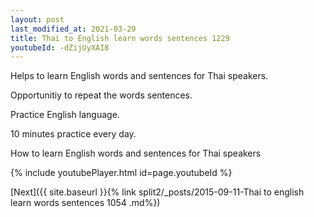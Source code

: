 ```yaml
---
layout: post
last_modified_at: 2021-03-29
title: Thai to English learn words sentences 1229 
youtubeId: -dZijUyXAI8
---
```

 
 
Helps to learn English words and sentences for Thai speakers.

Opportunitiy to repeat the words sentences. 

Practice English language. 
 
10 minutes practice every day. 
 
How to learn English words and sentences for Thai speakers 
 
{% include youtubePlayer.html id=page.youtubeId %}
 
 
[Next]({{ site.baseurl }}{% link  split2/_posts/2015-09-11-Thai to english learn words sentences 1054 .md%})
 
